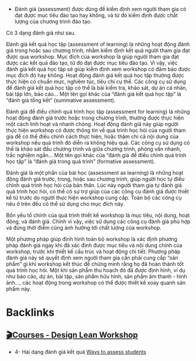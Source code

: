 - Đánh giá (assessment) được dùng để kiểm định xem người tham gia có đạt được mục tiêu đào tạo hay không, và từ đó kiểm định được chất lượng của chương trình đào tạo.

Có 3 dạng đánh giá như sau.

Đánh giá kết quả học tập (assessment of learning) là những hoạt động đánh giá trong hoặc sau chương trình, nhằm kiểm định kết quả người tham gia đạt được qua workshop. Mục đích của workshop là giúp người tham gia đạt được các kết quả đào tạo, từ đó đạt được mục tiêu đào tạo. Vì vậy, việc đánh giá kết quả học tập sẽ giúp kiểm định xem workshop có đảm bảo được mục đích đó hay không. Hoạt động đánh giá kết quả học tập thường được thực hiện có chuẩn mực, nghiêm túc, tiêu chí cụ thể. Các công cụ sử dụng để đánh giá kết quả học tập có thể là bài kiểm tra, khảo sát, dự án cá nhân, bài tập lớn, báo cáo… Một tên gọi khác của “đánh giá kết quả học tập” là “đánh giá tổng kết” (summative assessment).

Đánh giá để điều chỉnh quá trình học tập (assessment for learning) là những hoạt động đánh giá trước hoặc trong chương trình, thường được thực hiện một cách linh hoạt và nhanh chóng. Hoạt động đánh giá này giúp người thực hiện workshop có được thông tin về quá trình học hỏi của người tham gia để có thể điều chỉnh cách thực hiện, hoặc thậm chí cả nội dung của workshop nếu quá trình đó diễn ra không hiệu quả. Các công cụ sử dụng có thể là khảo sát đầu chương trình và giữa chương trình, phỏng vấn nhanh, trắc nghiệm ngắn… Một tên gọi khác của “đánh giá để điều chỉnh quá trình học tập” là “đánh giá trong quá trình” (formative assessment).

Đánh giá là một phần của bài học (assessment as learning) là những hoạt động đánh giá trước, trong, hoặc sau chương trình, giúp người học tự điều chỉnh quá trình học hỏi của bản thân. Lúc này người tham gia tự đánh giá quá trình học hỏi, có thể có sự trợ giúp của các công cụ đánh giá được thiết kế từ trước do người thực hiện workshop cung cấp. Toàn bộ các công cụ nêu ở trên đều có thể sử dụng cho mục đích này.

Bốn yếu tố chính của quá trình thiết kế workshop là mục tiêu, nội dung, hoạt động, và đánh giá. Chính vì vậy, việc sử dụng các công cụ đánh giá phù hợp và đúng thời điểm cũng ảnh hưởng tới chất lượng của workshop.

Một phương pháp giúp định hình toàn bộ workshop là xác định phương pháp đánh giá ngay khi đã xác định được mục tiêu và nội dung chính của workshop, trước khi thiết kế cấu trúc và hoạt động chi tiết. Phương pháp đánh giá này sẽ quyết định xem người tham gia cần phải cung cấp “sản phẩm” gì khi workshop kết thúc để chứng minh rằng họ đã hoàn thành tốt quá trình học hỏi. Một khi sản phẩm thu hoạch đó đã được định hình, ví dụ như báo cáo, dự án, bài tập, sản phẩm hữu hình, sản phẩm âm thanh - hình ảnh…, các hoạt động trong workshop có thể được thiết kế xoay quanh sản phẩm này.

# Backlinks
## [🎬Courses - Design Lean Workshop](<🎬Courses - Design Lean Workshop.md>)
- 4- Hai dạng đánh giá kết quả [Ways to assess students ](<Ways to assess students .md>)

